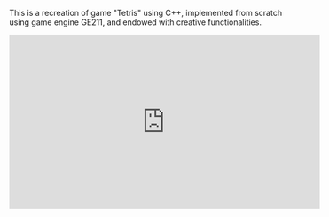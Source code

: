 This is a recreation of game "Tetris" using C++, implemented from scratch using game engine GE211, and endowed with creative functionalities.
<p align= "center">
<iframe width="560" height="315" src="https://www.youtube.com/embed/rnl9qzDo0OQ" title="YouTube video player" frameborder="0" allow="accelerometer; autoplay; clipboard-write; encrypted-media; gyroscope; picture-in-picture" allowfullscreen></iframe>
</p>
